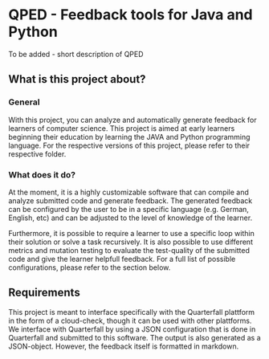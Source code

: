 QPED - Feedback tools for Java and Python
========================
To be added - short description of QPED

What is this project about?
------------
### General
With this project, you can analyze and automatically generate feedback for learners of computer science.
This project is aimed at early learners beginning their education by learning the JAVA and Python programming language.
For the respective versions of this project, please refer to their respective folder.

### What does it do?
At the moment, it is a highly customizable software that can compile and analyze submitted code and generate feedback.
The generated feedback can be configured by the user to be in a specific language (e.g. German, English, etc) and can be adjusted to the level of knowledge of the learner.

Furthermore, it is possible to require a learner to use a specific loop within their solution or solve a task recursively.
It is also possible to use different metrics and mutation testing to evaluate the test-quality of the submitted code and give the learner helpfull feedback.
For a full list of possible configurations, please refer to the section below.

Requirements
------------
This project is meant to interface specifically with the Quarterfall plattform in the form of a cloud-check, though it can be used with other plattforms.
We interface with Quarterfall by using a JSON configuration that is done in Quarterfall and submitted to this software.
The output is also generated as a JSON-object.
However, the feedback itself is formatted in markdown.
